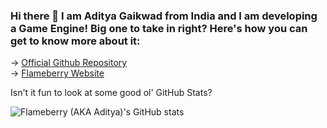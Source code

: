 ### Hi there 👋 I am Aditya Gaikwad from India and I am developing a Game Engine! Big one to take in right? Here's how you can get to know more about it:
→ <a href="https://github.com/flameberry/flameberry-engine">Official Github Repository</a>
<br>
→ <a href="https://flameberry.github.io">Flameberry Website</a>

Isn't it fun to look at some good ol' GitHub Stats?

![Flameberry (AKA Aditya)'s GitHub stats](https://github-readme-stats.vercel.app/api?username=flameberry&show_icons=true&theme=rose_pine&include_all_commits=true)

<!--
**flameberry/flameberry** is a ✨ _special_ ✨ repository because its `README.md` (this file) appears on your GitHub profile.

Here are some ideas to get you started:

- 🔭 I’m currently working on ...
- 🌱 I’m currently learning ...
- 👯 I’m looking to collaborate on ...
- 🤔 I’m looking for help with ...
- 💬 Ask me about ...
- 📫 How to reach me: ...
- 😄 Pronouns: ...
- ⚡ Fun fact: ...
-->
